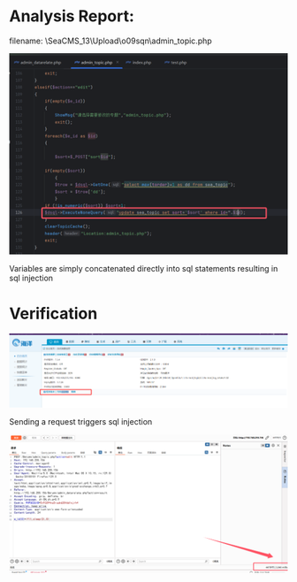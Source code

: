 # Analysis Report:

filename: \SeaCMS_13\Upload\o09sqn\admin_topic.php

![](./images/topic1.png)

Variables are simply concatenated directly into sql statements resulting in sql injection

# Verification

![img](./images/rce4.png)

Sending a request triggers sql injection

![](./images/topic2.png)